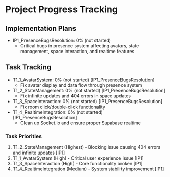 # Project Progress Tracking

## Implementation Plans
- IP1_PresenceBugsResolution: 0% (not started)
  - Critical bugs in presence system affecting avatars, state management, space interaction, and realtime features

## Task Tracking
- T1_1_AvatarSystem: 0% (not started) [IP1_PresenceBugsResolution]
  - Fix avatar display and data flow through presence system
- T1_2_StateManagement: 0% (not started) [IP1_PresenceBugsResolution]
  - Fix infinite updates and 404 errors in space updates
- T1_3_SpaceInteraction: 0% (not started) [IP1_PresenceBugsResolution]
  - Fix room click/double-click functionality
- T1_4_RealtimeIntegration: 0% (not started) [IP1_PresenceBugsResolution]
  - Clean up Socket.io and ensure proper Supabase realtime

### Task Priorities
1. T1_2_StateManagement (Highest) - Blocking issue causing 404 errors and infinite updates [IP1]
2. T1_1_AvatarSystem (High) - Critical user experience issue [IP1] 
3. T1_3_SpaceInteraction (High) - Core functionality broken [IP1]
4. T1_4_RealtimeIntegration (Medium) - System stability improvement [IP1]
